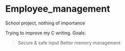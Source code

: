 # Employee_management
School project, nothing of importance

Trying to improve my C writing. 
Goals:
> Secure & safe input
> Better memory management
